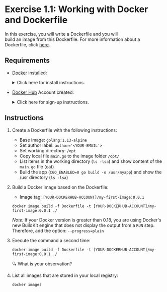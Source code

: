 # Exercise 1.1: Working with Docker and Dockerfile

In this exercise, you will write a Dockerfile and you will build an image from this Dockerfile. For more information about a Dockerfile, click [here](https://docs.docker.com/engine/reference/builder/).

## Requirements

* [Docker](https://www.docker.com/) installed: 
    <details><summary>Click here for install instructions.</summary>
    <p>

    * Docker for Windows: https://docs.docker.com/docker-for-windows/install/

    * Docker for Mac: https://docs.docker.com/docker-for-mac/install

    </p>
    </details>

* [Docker Hub](https://hub.docker.com/) Account created:
    <details><summary>Click here for sign-up instructions.</summary>
    <p>

    * To sign up: https://hub.docker.com/signup

    </p>
    </details>

## Instructions

1. Create a Dockerfile with the following instructions:
    * Base image: `golang:1.13-alpine`
    * Set author label: `author='<YOUR-EMAIL'>`
    * Set working directory: `/opt`
    * Copy local file `main.go` to the image folder `/opt/`
    * List items in the working directory (`ls -lsa`) and show content of the `main.go` file (cat)
    * Build the app (`CGO_ENABLED=0 go build -o /usr/myapp`) and show the /usr directory  (`ls -lsa`)

1. Build a Docker image based on the Dockerfile:
    * Image tag: `[YOUR-DOCKERHUB-ACCOUNT]/my-first-image:0.0.1`

    ```console
    docker image build -f Dockerfile -t [YOUR-DOCKERHUB-ACCOUNT]/my-first-image:0.0.1 ./ 
    ```
    *Note:* If your Docker version is greater than 0.18, you are using Docker's new BuildKit engine that does not display the output from a `RUN` step. Therefore, add the option: `--progress=plain`

1. Execute the command a second time: 

    ```console
    docker image build -f Dockerfile -t [YOUR-DOCKERHUB-ACCOUNT]/my-first-image:0.0.1 ./
    ```

    :mag: What is your observation? 
  
1. List all images that are stored in your local registry:

    ```console
    docker images
    ```
